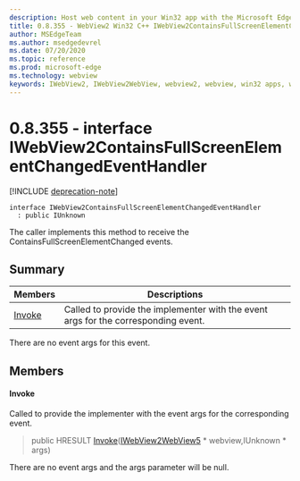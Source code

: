 ```yaml
---
description: Host web content in your Win32 app with the Microsoft Edge WebView2 control
title: 0.8.355 - WebView2 Win32 C++ IWebView2ContainsFullScreenElementChangedEventHandler
author: MSEdgeTeam
ms.author: msedgedevrel
ms.date: 07/20/2020
ms.topic: reference
ms.prod: microsoft-edge
ms.technology: webview
keywords: IWebView2, IWebView2WebView, webview2, webview, win32 apps, win32, edge
---
```


# 0.8.355 - interface IWebView2ContainsFullScreenElementChangedEventHandler 

[!INCLUDE [deprecation-note](../../includes/deprecation-note.md)]

```
interface IWebView2ContainsFullScreenElementChangedEventHandler
  : public IUnknown
```

The caller implements this method to receive the ContainsFullScreenElementChanged events.

## Summary

 Members                        | Descriptions
--------------------------------|---------------------------------------------
[Invoke](#invoke) | Called to provide the implementer with the event args for the corresponding event.

There are no event args for this event.

## Members

#### Invoke 

Called to provide the implementer with the event args for the corresponding event.

> public HRESULT [Invoke](#invoke)([IWebView2WebView5](IWebView2WebView5.md) * webview,IUnknown * args)

There are no event args and the args parameter will be null.

